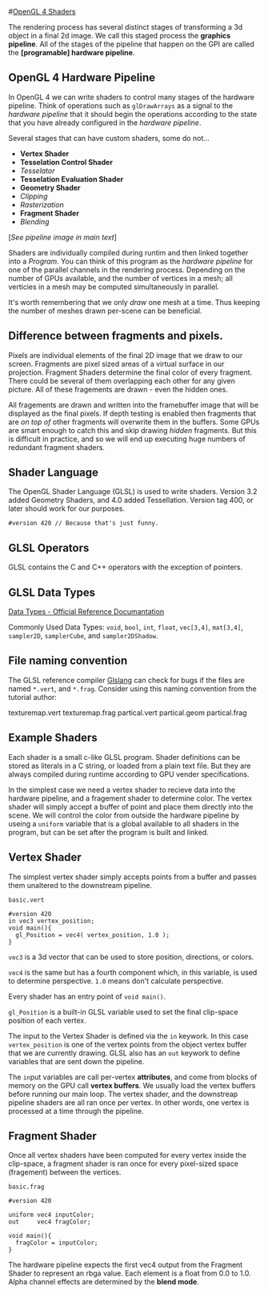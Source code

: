 #[OpenGL 4 Shaders](file:///home/wcravens/Repos/OpenGL/Antons_OpenGL_Tutorials_Website/shaders.html)

The rendering process has several distinct stages of transforming a 3d
object in a final 2d image.  We call this staged process the **graphics
pipeline**.  All of the stages of the pipeline that happen on the GPI
are called the **[programable] hardware pipeline**.

## OpenGL 4 Hardware Pipeline

In OpenGL 4 we can write shaders to control many stages of the hardware
pipeline.  Think of operations such as `glDrawArrays` as a signal to the
*hardware pipeline* that it should begin the operations according to the
state that you have already configured in the *hardware pipeline*.

Several stages that can have custom shaders, some do not...

  - **Vertex Shader**
  - **Tesselation Control Shader**
  - *Tesselator*
  - **Tesselation Evaluation Shader**
  - **Geometry Shader**
  - *Clipping*
  - *Rasterization*
  - **Fragment Shader**
  - *Blending*

[*See pipeline image in main text*]

Shaders are individually compiled during runtim and then linked together
into a *Program*. You can think of this program as the *hardware
pipeline* for one of the parallel channels in the rendering process.
Depending on the number of GPUs available, and the number of vertices in
a mesh; all verticies in a mesh may be computed simultaneously in
parallel.

It's worth remembering that we only *draw* one mesh at a time.  Thus
keeping the number of meshes drawn per-scene can be beneficial.

## Difference between fragments and pixels.

Pixels are individual elements of the final 2D image that we draw to our
screen.  Fragments are pixel sized areas of a virtual surface in our
projection.  Fragment Shaders determine the final color of every
fragment.  There could be several of them overlapping each other for
any given picture.  All of these fragements are drawn - even the hidden
ones.

All fragements are drawn and written into the framebuffer image that
will be displayed as the final pixels.  If depth testing is enabled then
fragments that are *on top of* other fragments will overwrite them in
the buffers. Some GPUs are smart enough to catch this and skip drawing
*hidden* fragments.  But this is difficult in practice, and so we will
end up executing huge numbers of redundant fragment shaders.

## Shader Language

The OpenGL Shader Language (GLSL) is used to write shaders. Version 3.2
added Geometry Shaders, and 4.0 added Tessellation.  Version tag 400, or
later should work for our purposes.

    #version 420 // Because that's just funny.

## GLSL Operators

GLSL contains the C and C++ operators with the exception of pointers.

## GLSL Data Types

[Data Types - Official Reference Documantation](http://www.opengl.org/documentation/glsl/)

Commonly Used Data Types: `void`, `bool`, `int`, `float`, `vec[3,4]`,
`mat[3,4]`, `sampler2D`, `samplerCube`, and `sampler2DShadow`.

## File naming convention

The GLSL reference compiler
[Glslang](http://www.khronos.org/opengles/sdk/tools/Reference-Compiler/)
can check for bugs if the files are named `*.vert`, and `*.frag`.
Consider using this naming convention from the tutorial author:

texturemap.vert
texturemap.frag
partical.vert
partical.geom
partical.frag

## Example Shaders

Each shader is a small c-like GLSL program. Shader definitions can be
stored as literals in a C string, or loaded from a plain text file.  But
they are always compiled during runtime according to GPU vender
specifications.

In the simplest case we need a vertex shader to recieve data into the
hardware pipeline, and a fragement shader to determine color.  The
vertex shader will simply accept a buffer of point and place them
directly into the scene.  We will control the color from outside the
hardware pipeline by useing a `uniform` variable that is a global
available to all shaders in the program, but can be set after the
program is built and linked.

## Vertex Shader

The simplest vertex shader simply accepts points from a buffer and
passes them unaltered to the downstream pipeline.

`basic.vert`

    #version 420
    in vec3 vertex_position;
    void main(){
      gl_Position = vec4( vertex_position, 1.0 );
    }

`vec3` is a 3d vector that can be used to store position, directions, or
colors.

`vec4` is the same but has a fourth component which, in this variable,
is used to determine perspective. `1.0` means don't calculate
perspective.

Every shader has an entry point of `void main()`.

`gl_Position` is a built-in GLSL variable used to set the final
clip-space position of each vertex.

The input to the Vertex Shader is defined via the `in` keywork.  In this
case `vertex_position` is one of the vertex points from the object
vertex buffer that we are currently drawing.  GLSL also has an `out`
keywork to define variables that are sent down the pipeline.

The `in`put variables are call per-vertex **attributes**, and come from
blocks of memory on the GPU call **vertex buffers**.  We usually load
the vertex buffers before running our main loop.  The vertex shader, and
the downstreap pipeline shaders are all ran once per vertex. In other
words, one vertex is processed at a time through the pipeline.

## Fragment Shader

Once all vertex shaders have been computed for every vertex inside the
clip-space, a fragment shader is ran once for every pixel-sized space
(fragement) between the vertices.

`basic.frag`

    #version 420

    uniform vec4 inputColor;
    out     vec4 fragColor;

    void main(){
      fragColor = inputColor;
    }

The hardware pipeline expects the first vec4 output from the Fragment
Shader to represent an rbga value.  Each element is a float from 0.0 to
1.0.  Alpha channel effects are determined by the **blend mode**.



